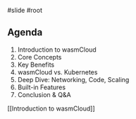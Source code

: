 #slide #root 
## Agenda

1. Introduction to wasmCloud
2. Core Concepts
3. Key Benefits
4. wasmCloud vs. Kubernetes
5. Deep Dive: Networking, Code, Scaling
6. Built-in Features
7. Conclusion & Q&A

[[Introduction to wasmCloud]]